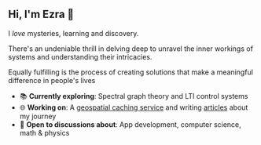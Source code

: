 ## Hi, I'm Ezra 👋

I *love* mysteries, learning and discovery.

There's an undeniable thrill in delving deep to unravel the inner workings of systems and understanding their intricacies.

Equally fulfilling is the process of creating solutions that make a meaningful difference in people's lives

- 📚 **Currently exploring**: Spectral graph theory and LTI control systems
- 🌐 **Working on**: A [geospatial caching service](https://github.com/ezrasingh/geoprox/) and writing [articles](https://medium.com/@singhezra/) about my journey
- 💬 **Open to discussions about**: App development, computer science, math & physics